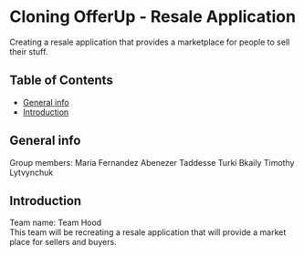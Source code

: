# Cloning OfferUp - Resale Application
Creating a resale application that provides a marketplace for people to sell their stuff. 

## Table of Contents
* [General info](#general-info)
* [Introduction](#introduction)

## General info 
Group members:
Maria Fernandez
Abenezer Taddesse
Turki Bkaily
Timothy Lytvynchuk

## Introduction
Team name: Team Hood
<br/>
This team will be recreating a resale application that will provide  a market place for sellers and buyers.
